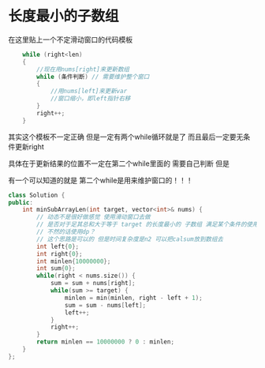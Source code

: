 # 长度最小的子数组

在这里贴上一个不定滑动窗口的代码模板

```cpp
    while (right<len)
    {
        //现在用nums[right]来更新数组
        while (条件判断) // 需要维护整个窗口
        {
            //用nums[left]来更新var
            //窗口缩小，即left指针右移
        }
        right++;
    }
```
其实这个模板不一定正确 但是一定有两个while循环就是了 而且最后一定要无条件更新right 

具体在于更新结果的位置不一定在第二个while里面的 需要自己判断 但是

有一个可以知道的就是 第二个while是用来维护窗口的！！！

```cpp
class Solution {
public:
    int minSubArrayLen(int target, vector<int>& nums) {
        // 动态不是很好做感觉 使用滑动窗口去做
        // 是否对于足其总和大于等于 target 的长度最小的 子数组 满足某个条件的使用滑动窗口好做一点
        // 不然的话使用dp？
        // 这个思路是可以的 但是时间复杂度是n2 可以把calsum放到数组去
        int left{0};
        int right{0};
        int minlen{10000000};
        int sum{0};
        while(right < nums.size()) {
            sum = sum + nums[right];
            while(sum >= target) {
                minlen = min(minlen, right - left + 1);
                sum = sum - nums[left];
                left++;
            }
            right++;
        }
        return minlen == 10000000 ? 0 : minlen;
    }
};
```